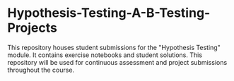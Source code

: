 # Hypothesis-Testing-A-B-Testing-Projects

This repository houses student submissions for the "Hypothesis Testing" module. It contains exercise notebooks and student solutions. This repository will be used for continuous assessment and project submissions throughout the course.
